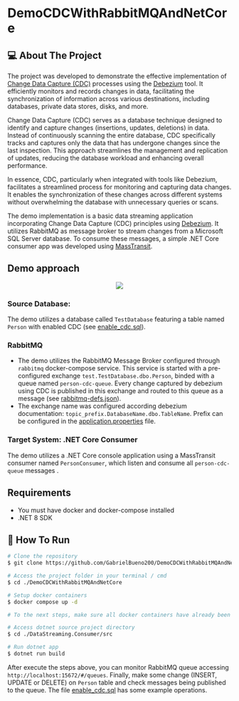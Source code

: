 # DemoCDCWithRabbitMQAndNetCore

## 💻 About The Project
The project was developed to demonstrate the effective implementation of [Change Data Capture (CDC)](https://learn.microsoft.com/en-us/sql/relational-databases/track-changes/about-change-data-capture-sql-server?view=sql-server-ver16) processes using the [Debezium](https://debezium.io/) tool. It efficiently monitors and records changes in data, facilitating the synchronization of information across various destinations, including databases, private data stores, disks, and more.

Change Data Capture (CDC) serves as a database technique designed to identify and capture changes (insertions, updates, deletions) in data. Instead of continuously scanning the entire database, CDC specifically tracks and captures only the data that has undergone changes since the last inspection. This approach streamlines the management and replication of updates, reducing the database workload and enhancing overall performance.

In essence, CDC, particularly when integrated with tools like Debezium, facilitates a streamlined process for monitoring and capturing data changes. It enables the synchronization of these changes across different systems without overwhelming the database with unnecessary queries or scans.

The demo implementation is a basic data streaming application incorporating Change Data Capture (CDC) principles using [Debezium](https://debezium.io/). It utilizes RabbitMQ as message broker to stream changes from a Microsoft SQL Server database. To consume these messages, a simple .NET Core consumer app was developed using [MassTransit](https://masstransit.io/).


## Demo approach
<center>
  <img src="https://github.com/GabrielBueno200/DemoCDCWithRabbitMQAndNetCore/assets/56837996/f77c3c86-466b-498f-9fea-286af8de7f29" />
</center>

### Source Database:
The demo utilizes a database called `TestDatabase` featuring a table named `Person` with enabled CDC (see [enable_cdc.sql](https://github.com/GabrielBueno200/DemoCDCWithRabbitMQAndNetCore/blob/main/enable_cdc.sql)).

### RabbitMQ
- The demo utilizes the RabbitMQ Message Broker configured through `rabbitmq` docker-compose service. This service is started with a pre-configured exchange `test.TestDatabase.dbo.Person`, binded with a queue named `person-cdc-queue`. Every change captured by debezium using CDC is published in this exchange and routed to this queue as a message (see [rabbitmq-defs.json](https://github.com/GabrielBueno200/DemoCDCWithRabbitMQAndNetCore/blob/main/docker_volumes/rabbitmq/rabbitmq-defs.json)).
- The exchange name was configured according debezium documentation: `topic_prefix.DatabaseName.dbo.TableName`. Prefix can be configured in the [application.properties](https://github.com/GabrielBueno200/DemoCDCWithRabbitMQAndNetCore/blob/main/docker_volumes/debezium/conf/application.properties) file.

### Target System: .NET Core Consumer
The demo utilizes a .NET Core console application using a MassTransit consumer named `PersonConsumer`, which listen and consume all `person-cdc-queue` messages .

## Requirements
- You must have docker and docker-compose installed 
- .NET 8 SDK

## 🚀 How To Run

```bash
# Clone the repository
$ git clone https://github.com/GabrielBueno200/DemoCDCWithRabbitMQAndNetCore.git

# Access the project folder in your terminal / cmd
$ cd ./DemoCDCWithRabbitMQAndNetCore

# Setup docker containers
$ docker compose up -d

# To the next steps, make sure all docker containers have already been completely initialized

# Access dotnet source project directory
$ cd ./DataStreaming.Consumer/src

# Run dotnet app
$ dotnet run build
```
After execute the steps above, you can monitor RabbitMQ queue accessing `http://localhost:15672/#/queues`. Finally, make some change (INSERT, UPDATE or DELETE) on `Person` table and check messages being published to the queue. The file [enable_cdc.sql](https://github.com/GabrielBueno200/DemoCDCWithRabbitMQAndNetCore/blob/main/enable_cdc.sql) has some example operations.
